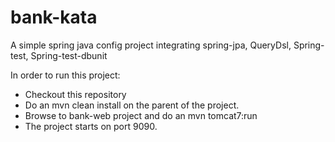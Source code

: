 # bank-kata
A simple spring java config project integrating spring-jpa, QueryDsl, Spring-test, Spring-test-dbunit

In order to run this project: 
   - Checkout this repository 
   - Do an mvn clean install on the parent of the project. 
   - Browse to bank-web project and do an mvn tomcat7:run
   - The project starts on port 9090.
